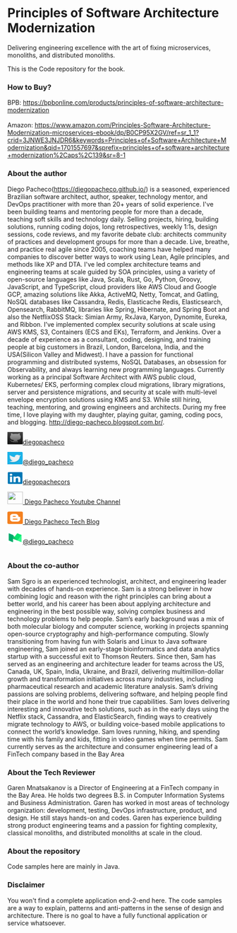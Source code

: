 # Principles of Software Architecture Modernization
Delivering engineering excellence with the art of fixing microservices, monoliths, and distributed monoliths. <br/>

This is the Code repository for the book. <br/>

### How to Buy? 

BPB: https://bpbonline.com/products/principles-of-software-architecture-modernization <BR/><BR/>
Amazon: https://www.amazon.com/Principles-Software-Architecture-Modernization-microservices-ebook/dp/B0CP95X2GV/ref=sr_1_1?crid=3JNWE3JNJDR6&keywords=Principles+of+Software+Architecture+Modernization&qid=1701557697&sprefix=principles+of+software+architecture+modernization%2Caps%2C139&sr=8-1

### About the author

Diego Pacheco(https://diegopacheco.github.io/) is a seasoned, experienced Brazilian software architect,
author, speaker, technology mentor, and DevOps practitioner with more than 20+ years of
solid experience. I've been building teams and mentoring people for more than a decade,
teaching soft skills and technology daily. Selling projects, hiring, building solutions,
running coding dojos, long retrospectives, weekly 1:1s, design sessions, code reviews, 
and my favorite debate club: architects community of practices and development groups
for more than a decade. Live, breathe, and practice real agile since 2005, coaching teams
have helped many companies to discover better ways to work using Lean, Agile principles, and
methods like XP and DTA. I've led complex architecture teams and engineering teams at
scale guided by SOA principles, using a variety of open-source languages like Java, Scala,
Rust, Go, Python, Groovy, JavaScript, and TypeScript, cloud providers like AWS Cloud and
Google GCP, amazing solutions like Akka, ActiveMQ, Netty, Tomcat, and Gatling, NoSQL
databases like Cassandra, Redis, Elasticache Redis, Elasticsearch, Opensearch, RabbitMQ,
libraries like Spring, Hibernate, and Spring Boot and also the NetflixOSS Stack: Simian
Army, RxJava, Karyon, Dynomite, Eureka, and Ribbon. I’ve implemented complex security
solutions at scale using AWS KMS, S3, Containers (ECS and EKs), Terraform, and Jenkins.
Over a decade of experience as a consultant, coding, designing, and training people at big
customers in Brazil, London, Barcelona, India, and the USA(Silicon Valley and Midwest).
I have a passion for functional programming and distributed systems, NoSQL Databases,
an obsession for Observability, and always learning new programming languages.
Currently working as a principal Software Architect with AWS public cloud, Kubernetes/
EKS, performing complex cloud migrations, library migrations, server and persistence
migrations, and security at scale with multi-level envelope encryption solutions using KMS
and S3. While still hiring, teaching, mentoring, and growing engineers and architects.
During my free time, I love playing with my daughter, playing guitar, gaming, coding
pocs, and blogging. http://diego-pacheco.blogspot.com.br/.

<table>
<tr>
<p><img src="https://raw.githubusercontent.com/diegopacheco/diegopacheco.github.io/master/images/github-logo.png" alt=""  width="35" height="28" /><a href="https://github.com/diegopacheco/">diegopacheco</a></p>
<p><img src="https://raw.githubusercontent.com/diegopacheco/diegopacheco.github.io/master/images/twitter-logo.png" alt="" width="35" height="28" /><a href="https://twitter.com/diego_pacheco">@diego_pacheco</a></p>
<p><img src="https://raw.githubusercontent.com/diegopacheco/diegopacheco.github.io/master/images/linkedin-logo.png" alt="" width="35" height="28" /><a href="https://br.linkedin.com/in/diegopachecors">diegopachecors</a></p>
</tr>
<tr>
<p><img src="https://cdn1.iconfinder.com/data/icons/logotypes/32/youtube-512.png" alt=""  width="35" height="28" /><a href="https://tinyurl.com/diegopacheco"> Diego Pacheco Youtube Channel</a></p>
<p><img src="https://raw.githubusercontent.com/diegopacheco/diegopacheco.github.io/master/images/blogger-logo.png" alt="" width="35" height="28" /><a href="http://diego-pacheco.blogspot.com.br/"> Diego Pacheco Tech Blog</a></p>
<p><img src="https://raw.githubusercontent.com/diegopacheco/diegopacheco.github.io/master/images/medium_logo.png" alt="" width="35" height="28" /><a href="https://diego-pacheco.medium.com/">@diego_pacheco</a></p>
</tr>
</table>

### About the co-author

Sam Sgro is an experienced technologist, architect, and engineering leader
with decades of hands-on experience. Sam is a strong believer in how combining logic and
reason with the right principles can bring about a better world, and his career has been
about applying architecture and engineering in the best possible way, solving complex
business and technology problems to help people.
Sam’s early background was a mix of both molecular biology and computer science,
working in projects spanning open-source cryptography and high-performance computing.
Slowly transitioning from having fun with Solaris and Linux to Java software engineering,
Sam joined an early-stage bioinformatics and data analytics startup with a successful
exit to Thomson Reuters. Since then, Sam has served as an engineering and architecture
leader for teams across the US, Canada, UK, Spain, India, Ukraine, and Brazil, delivering
multimillion-dollar growth and transformation initiatives across many industries,
including pharmaceutical research and academic literature analysis.
Sam’s driving passions are solving problems, delivering software, and helping people find
their place in the world and hone their true capabilities. Sam loves delivering interesting
and innovative tech solutions, such as in the early days using the Netflix stack, Cassandra,
and ElasticSearch, finding ways to creatively migrate technology to AWS, or building
voice-based mobile applications to connect the world’s knowledge. Sam loves running,
hiking, and spending time with his family and kids, fitting in video games when time
permits.
Sam currently serves as the architecture and consumer engineering lead of a FinTech
company based in the Bay Area

### About the Tech Reviewer

Garen Mnatsakanov is a Director of Engineering at a FinTech company in the Bay Area.
He holds two degrees B.S. in Computer Information Systems and Business Administration.
Garen has worked in most areas of technology organization: development, testing, DevOps
infrastructure, product, and design. He still stays hands-on and codes. Garen has experience
building strong product engineering teams and a passion for fighting complexity, classical
monoliths, and distributed monoliths at scale in the cloud.

### About the repository

Code samples here are mainly in Java. 


### Disclaimer

You won't find a complete application end-2-end here. The code samples are a way to explain, patterns and anti-patterns in the sense of design and architecture. There is no goal to have a fully functional application or service whatsoever.
